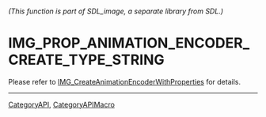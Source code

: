###### (This function is part of SDL_image, a separate library from SDL.)
# IMG_PROP_ANIMATION_ENCODER_CREATE_TYPE_STRING

Please refer to [IMG_CreateAnimationEncoderWithProperties](IMG_CreateAnimationEncoderWithProperties) for details.

----
[CategoryAPI](CategoryAPI), [CategoryAPIMacro](CategoryAPIMacro)

